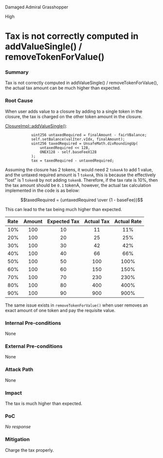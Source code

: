 Damaged Admiral Grasshopper

High

# Tax is not correctly computed in addValueSingle() / removeTokenForValue()

### Summary

Tax is not correctly computed in addValueSingle() / removeTokenForValue(), the actual tax amount can be much higher than expected.

### Root Cause

When user adds value to a closure by adding to a single token in the closure, the tax is charged on the other token amount in the closure.

[ClosureImpl::addValueSingle()](https://github.com/sherlock-audit/2025-04-burve/blob/main/Burve/src/multi/closure/Closure.sol#L198-L204):
```solidity
            uint256 untaxedRequired = finalAmount - fairVBalance;
            self.setBalance(valIter.vIdx, finalAmount);
            uint256 taxedRequired = UnsafeMath.divRoundingUp(
                untaxedRequired << 128,
                ONEX128 - self.baseFeeX128
            );
            tax = taxedRequired - untaxedRequired;
```

Assuming the closure has 2 tokens, it would need 2 `tokenA` to add 1 value, and the untaxed required amount is 1 `tokenA`, this is because the effectively "lost" is 1 `tokenB` by not adding `tokenB`. Therefore, if the tax rate is 10%, then the tax amount should be `0.1` tokenA, however, the actual tax calculation implemented in the code is as below:

$$taxedRequired = {untaxedRequired \over {1 - baseFee}}$$

This can lead to the tax being much higher than expected.

|  Rate  |  Amount  |  Expected Tax  |  Actual Tax  | Actual Rate |
|:-----------|:-------------:|:---------------:|:---------------:|:---------------:|
| 10% | 100 | 10 | 11 | 11% |
| 20% | 100 | 20 | 25 | 25% |
| 30% | 100 | 30 | 42 | 42% |
| 40% | 100 | 40 | 66 | 66% |
| 50% | 100 | 50 | 100 | 100% |
| 60% | 100 | 60 | 150 | 150% |
| 70% | 100 | 70 | 230 | 230% |
| 80% | 100 | 80 | 400 | 400% |
| 90% | 100 | 90 | 900 | 900% |

The same issue exists in `removeTokenForValue()` when user removes an exact amount of one token and pay the requisite value.

### Internal Pre-conditions

None

### External Pre-conditions

None

### Attack Path

None

### Impact

The tax is much higher than expected.

### PoC

_No response_

### Mitigation

Charge the tax properly.
